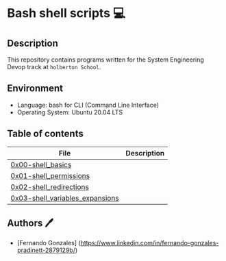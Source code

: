 # Bash shell scripts 💻

## Description

This repository contains programs written for the System Engineering Devop track at ```holberton School```.

## Environment
- Language: bash for CLI (Command Line Interface)
- Operating System: Ubuntu 20.04 LTS

## Table of contents

File | Description
---- | -----------
[0x00-shell_basics](./0x00-shell_basics) | 
[0x01-shell_permissions](./0x01-shell_permissions) | 
[0x02-shell_redirections](./0x02-shell_redirections) | 
[0x03-shell_variables_expansions](./0x03-shell_variables_expansions) | 

## Authors 🖊️
- [Fernando Gonzales] (https://www.linkedin.com/in/fernando-gonzales-pradinett-2879129b/)
